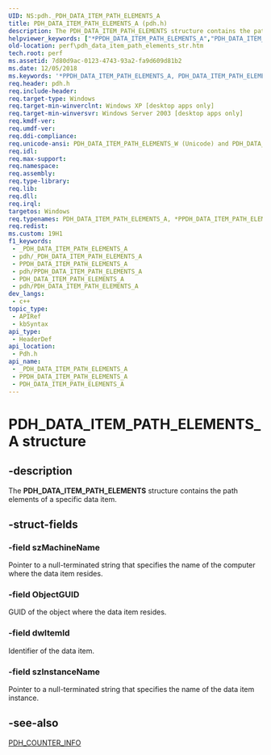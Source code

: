 ```yaml
---
UID: NS:pdh._PDH_DATA_ITEM_PATH_ELEMENTS_A
title: PDH_DATA_ITEM_PATH_ELEMENTS_A (pdh.h)
description: The PDH_DATA_ITEM_PATH_ELEMENTS structure contains the path elements of a specific data item.
helpviewer_keywords: ["*PPDH_DATA_ITEM_PATH_ELEMENTS_A","PDH_DATA_ITEM_PATH_ELEMENTS","PDH_DATA_ITEM_PATH_ELEMENTS structure [Perf]","PDH_DATA_ITEM_PATH_ELEMENTS_A","PDH_DATA_ITEM_PATH_ELEMENTS_W","_win32_pdh_data_item_path_elements_str","base.pdh_data_item_path_elements_str","pdh/PDH_DATA_ITEM_PATH_ELEMENTS","pdh/PDH_DATA_ITEM_PATH_ELEMENTS_A","pdh/PDH_DATA_ITEM_PATH_ELEMENTS_W","perf.pdh_data_item_path_elements_str"]
old-location: perf\pdh_data_item_path_elements_str.htm
tech.root: perf
ms.assetid: 7d80d9ac-0123-4743-93a2-fa9d609d81b2
ms.date: 12/05/2018
ms.keywords: '*PPDH_DATA_ITEM_PATH_ELEMENTS_A, PDH_DATA_ITEM_PATH_ELEMENTS, PDH_DATA_ITEM_PATH_ELEMENTS structure [Perf], PDH_DATA_ITEM_PATH_ELEMENTS_A, PDH_DATA_ITEM_PATH_ELEMENTS_W, _win32_pdh_data_item_path_elements_str, base.pdh_data_item_path_elements_str, pdh/PDH_DATA_ITEM_PATH_ELEMENTS, pdh/PDH_DATA_ITEM_PATH_ELEMENTS_A, pdh/PDH_DATA_ITEM_PATH_ELEMENTS_W, perf.pdh_data_item_path_elements_str'
req.header: pdh.h
req.include-header: 
req.target-type: Windows
req.target-min-winverclnt: Windows XP [desktop apps only]
req.target-min-winversvr: Windows Server 2003 [desktop apps only]
req.kmdf-ver: 
req.umdf-ver: 
req.ddi-compliance: 
req.unicode-ansi: PDH_DATA_ITEM_PATH_ELEMENTS_W (Unicode) and PDH_DATA_ITEM_PATH_ELEMENTS_A (ANSI)
req.idl: 
req.max-support: 
req.namespace: 
req.assembly: 
req.type-library: 
req.lib: 
req.dll: 
req.irql: 
targetos: Windows
req.typenames: PDH_DATA_ITEM_PATH_ELEMENTS_A, *PPDH_DATA_ITEM_PATH_ELEMENTS_A
req.redist: 
ms.custom: 19H1
f1_keywords:
 - _PDH_DATA_ITEM_PATH_ELEMENTS_A
 - pdh/_PDH_DATA_ITEM_PATH_ELEMENTS_A
 - PPDH_DATA_ITEM_PATH_ELEMENTS_A
 - pdh/PPDH_DATA_ITEM_PATH_ELEMENTS_A
 - PDH_DATA_ITEM_PATH_ELEMENTS_A
 - pdh/PDH_DATA_ITEM_PATH_ELEMENTS_A
dev_langs:
 - c++
topic_type:
 - APIRef
 - kbSyntax
api_type:
 - HeaderDef
api_location:
 - Pdh.h
api_name:
 - _PDH_DATA_ITEM_PATH_ELEMENTS_A
 - PPDH_DATA_ITEM_PATH_ELEMENTS_A
 - PDH_DATA_ITEM_PATH_ELEMENTS_A
---
```


# PDH_DATA_ITEM_PATH_ELEMENTS_A structure


## -description

The 
<b>PDH_DATA_ITEM_PATH_ELEMENTS</b> structure contains the path elements of a specific data item.

## -struct-fields

### -field szMachineName

Pointer to a null-terminated string that specifies the name of the computer where the data item resides.

### -field ObjectGUID

GUID of the object where the data item resides.

### -field dwItemId

Identifier of the data item.

### -field szInstanceName

Pointer to a null-terminated string that specifies the name of the data item instance.

## -see-also

<a href="/windows/desktop/api/pdh/ns-pdh-pdh_counter_info_a">PDH_COUNTER_INFO</a>

